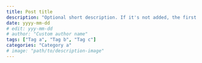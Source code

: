 ```yaml
---
title: Post title
description: "Optional short description. If it's not added, the first paragraph gets truncated."
date: yyyy-mm-dd
# edit: yyy-mm-dd
# author: "Custom author name"
tags: ["Tag a", "Tag b", "Tag c"]
categories: "Category a"
# image: "path/to/description-image"
---
```

